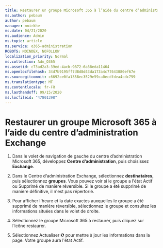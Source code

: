 ```yaml
---
title: Restaurer un groupe Microsoft 365 à l’aide du centre d’administration Exchange
ms.author: pebaum
author: pebaum
manager: mnirkhe
ms.date: 04/21/2020
ms.audience: Admin
ms.topic: article
ms.service: o365-administration
ROBOTS: NOINDEX, NOFOLLOW
localization_priority: Normal
ms.collection: Adm_O365
ms.assetid: c73ad2a3-39ed-4acb-9872-6a38eda11464
ms.openlocfilehash: 34d7b9195ff7d8d8d43da173a4c77643080ef67e
ms.sourcegitcommit: c6692ce0fa1358ec3529e59ca0ecdfdea4cdc759
ms.translationtype: MT
ms.contentlocale: fr-FR
ms.lasthandoff: 09/15/2020
ms.locfileid: "47801398"
---
```

# <a name="restore-a-microsoft-365-group-using-the-exchange-admin-center"></a>Restaurer un groupe Microsoft 365 à l’aide du centre d’administration Exchange

1. Dans le volet de navigation de gauche du centre d’administration Microsoft 365, développez **Centre d’administration**, puis choisissez **Exchange**.
    
2. Dans le Centre d'administration Exchange, sélectionnez **destinataires**, puis sélectionnez **groupes**. Vous pouvez voir si le groupe a l'état Actif ou Supprimé de manière réversible. Si le groupe a été supprimé de manière définitive, il n'est pas répertorié.
    
3. Pour afficher l'heure et la date exactes auxquelles le groupe a été supprimé de manière réversible, sélectionnez le groupe et consultez les informations situées dans le volet de droite.
    
4. Sélectionnez le groupe Microsoft 365 à restaurer, puis cliquez sur l’icône restaurer.
    
5. Sélectionnez Actualiser ![Icône Actualiser](media/6464df90-2a91-4c1f-92a6-9a38c7696ac3.gif) pour mettre à jour les informations dans la page. Votre groupe aura l'état Actif. 
    

